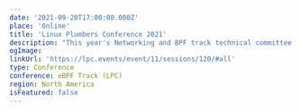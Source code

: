 ```yaml
---
date: '2021-09-20T17:00:00.000Z'
place: 'Online'
title: 'Linux Plumbers Conference 2021'
description: "This year's Networking and BPF track technical committee is comprised of: David S. Miller, Jakub Kicinski, Eric Dumazet, Alexei Starovoitov, Daniel Borkmann, and Andrii Nakryiko."
ogImage:
linkUrl: 'https://lpc.events/event/11/sessions/120/#all'
type: Conference
conference: eBPF Track (LPC)
region: North America
isFeatured: false
---
```

